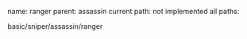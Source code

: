 name: ranger
parent: assassin
current path: not implemented
all paths:

  basic/sniper/assassin/ranger

